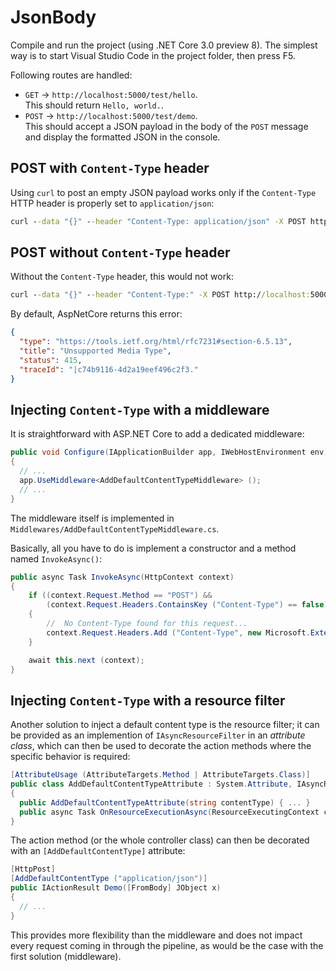 # JsonBody

Compile and run the project (using .NET Core 3.0 preview 8). The simplest way is to
start Visual Studio Code in the project folder, then press F5.

Following routes are handled:

- `GET` &rarr; `http://localhost:5000/test/hello`.  
  This should return `Hello, world.`.
- `POST` &rarr; `http://localhost:5000/test/demo`.  
  This should accept a JSON payload in the body of the `POST` message and display
  the formatted JSON in the console.

## POST with `Content-Type` header

Using `curl` to post an empty JSON payload works only if the `Content-Type` HTTP header
is properly set to `application/json`:

```cmd
curl --data "{}" --header "Content-Type: application/json" -X POST http://localhost:5000/test/demo
```

## POST without `Content-Type` header

Without the `Content-Type` header, this would not work:

```cmd
curl --data "{}" --header "Content-Type:" -X POST http://localhost:5000/test/demo
```

By default, AspNetCore returns this error:

```json
{
  "type": "https://tools.ietf.org/html/rfc7231#section-6.5.13",
  "title": "Unsupported Media Type",
  "status": 415,
  "traceId": "|c74b9116-4d2a19eef496c2f3."
}
```

## Injecting `Content-Type` with a middleware

It is straightforward with ASP.NET Core to add a dedicated middleware:

```cs
public void Configure(IApplicationBuilder app, IWebHostEnvironment env)
{
  // ...
  app.UseMiddleware<AddDefaultContentTypeMiddleware> ();
  // ...
}
```

The middleware itself is implemented in `Middlewares/AddDefaultContentTypeMiddleware.cs`.

Basically, all you have to do is implement a constructor
and a method named `InvokeAsync()`:

```cs
public async Task InvokeAsync(HttpContext context)
{
    if ((context.Request.Method == "POST") &&
        (context.Request.Headers.ContainsKey ("Content-Type") == false))
    {
        //  No Content-Type found for this request...
        context.Request.Headers.Add ("Content-Type", new Microsoft.Extensions.Primitives.StringValues ("application/json"));
    }

    await this.next (context);
}
```

## Injecting `Content-Type` with a resource filter

Another solution to inject a default content type is the resource filter;
it can be provided as an implemention of `IAsyncResourceFilter` in an
_attribute class_, which can then be used to decorate the action methods
where the specific behavior is required:

```cs
[AttributeUsage (AttributeTargets.Method | AttributeTargets.Class)]
public class AddDefaultContentTypeAttribute : System.Attribute, IAsyncResourceFilter
{
  public AddDefaultContentTypeAttribute(string contentType) { ... }
  public async Task OnResourceExecutionAsync(ResourceExecutingContext context, ResourceExecutionDelegate next) { ... }
}
```

The action method (or the whole controller class) can then be decorated
with an `[AddDefaultContentType]` attribute:

```cs
[HttpPost]
[AddDefaultContentType ("application/json")]
public IActionResult Demo([FromBody] JObject x)
{
  // ...
}
```

This provides more flexibility than the middleware and does not impact every
request coming in through the pipeline, as would be the case with the first
solution (middleware).
